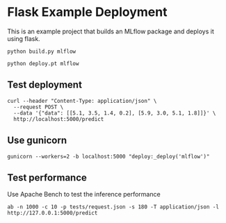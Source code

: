 # Flask Example Deployment
This is an example project that builds an MLflow package and deploys it using flask.

```
python build.py mlflow
```

```
python deploy.pt mlflow
```

## Test deployment

```
curl --header "Content-Type: application/json" \
  --request POST \
  --data '{"data": [[5.1, 3.5, 1.4, 0.2], [5.9, 3.0, 5.1, 1.8]]}' \
  http://localhost:5000/predict
```

## Use gunicorn
```
gunicorn --workers=2 -b localhost:5000 "deploy:_deploy('mlflow')"
```

## Test performance
Use Apache Bench to test the inference performance
```
ab -n 1000 -c 10 -p tests/request.json -s 180 -T application/json -l http://127.0.0.1:5000/predict
```